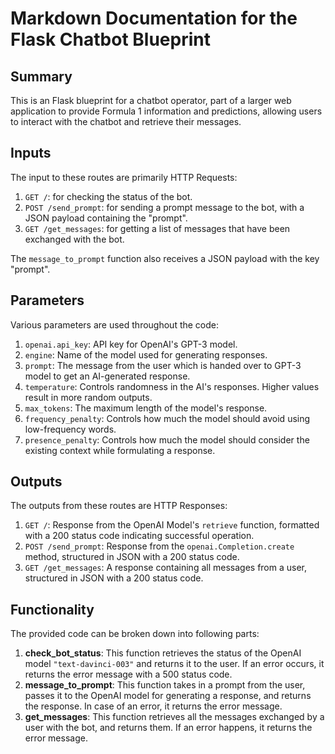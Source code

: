 # Markdown Documentation for the Flask Chatbot Blueprint

## Summary
This is an Flask blueprint for a chatbot operator, part of a larger web application to provide Formula 1 information and predictions, allowing users to interact with the chatbot and retrieve their messages.

## Inputs

The input to these routes are primarily HTTP Requests:

1. `GET /`: for checking the status of the bot.
2. `POST /send_prompt`: for sending a prompt message to the bot, with a JSON payload containing the "prompt".
3. `GET /get_messages`: for getting a list of messages that have been exchanged with the bot.

The `message_to_prompt` function also receives a JSON payload with the key "prompt".

## Parameters

Various parameters are used throughout the code:

1. `openai.api_key`: API key for OpenAI's GPT-3 model.
2. `engine`: Name of the model used for generating responses. 
3. `prompt`: The message from the user which is handed over to GPT-3 model to get an AI-generated response.
4. `temperature`: Controls randomness in the AI's responses. Higher values result in more random outputs.
5. `max_tokens`: The maximum length of the model's response.
6. `frequency_penalty`: Controls how much the model should avoid using low-frequency words.
7. `presence_penalty`: Controls how much the model should consider the existing context while formulating a response.

## Outputs

The outputs from these routes are HTTP Responses:

1. `GET /`: Response from the OpenAI Model's `retrieve` function, formatted with a 200 status code indicating successful operation.
2. `POST /send_prompt`: Response from the `openai.Completion.create` method, structured in JSON with a 200 status code.
3. `GET /get_messages`: A response containing all messages from a user, structured in JSON with a 200 status code.

## Functionality

The provided code can be broken down into following parts:

1. **check_bot_status**: This function retrieves the status of the OpenAI model `"text-davinci-003"` and returns it to the user. If an error occurs, it returns the error message with a 500 status code.
2. **message_to_prompt**: This function takes in a prompt from the user, passes it to the OpenAI model for generating a response, and returns the response. In case of an error, it returns the error message.
3. **get_messages**: This function retrieves all the messages exchanged by a user with the bot, and returns them. If an error happens, it returns the error message.
